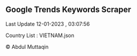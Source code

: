 

## Google Trends Keywords Scraper 
 
Last Update 12-01-2023 , 03:07:56

Country List :
VIETNAM.json



© Abdul Muttaqin 
